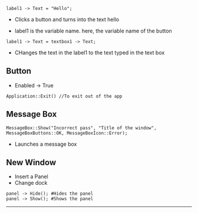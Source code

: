 ```
label1 -> Text = "Hello";
```
* Clicks a button and turns into the text hello

* label1 is the variable name. here, the variable name of the button


```
label1 -> Text = textbox1 -> Text;
```
* CHanges the text in the label1 to the text typed in the text box

## Button 
* Enabled -> True

```
Application::Exit() //To exit out of the app
```

## Message Box

```
MessageBox::Show("Incorrect pass", "Title of the window", MessageBoxButtons::OK, MessageBoxIcon::Error);
```
* Launches a message box

## New Window
* Insert a Panel
* Change dock


```
panel -> Hide(); #Hides the panel
panel -> Show(); #Shows the panel
```
---


```
```
